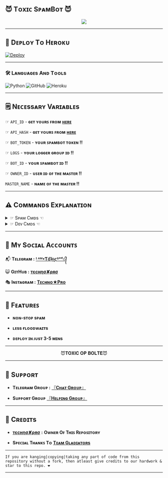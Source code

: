 ## 😈 Tᴏxɪᴄ SᴘᴀᴍBᴏᴛ 😈 

<p align="center">
  <img src="https://telegra.ph/file/d8e19ed588fcc7f0050e2.jpg">
</p>

----------------------

## 🚀 Dᴇᴘʟᴏʏ Tᴏ Hᴇʀᴏᴋᴜ 

[![Deploy](https://www.herokucdn.com/deploy/button.svg)](https://dashboard.heroku.com/new?template=https://github.com/Titan-OP/Spambot/blob/main)

----------------------

### 🛠️ Lᴀɴɢᴜᴀɢᴇs Aɴᴅ Tᴏᴏʟs

  ![Python](https://img.shields.io/badge/Python-3776AB?style=for-the-badge&logo=python&logoColor=white)
  ![GitHub](https://img.shields.io/badge/GitHub-100000?style=for-the-badge&logo=github&logoColor=white)
  ![Heroku](https://img.shields.io/badge/Heroku-430098?style=for-the-badge&logo=heroku&logoColor=white)

----------------------

## 🗒️ Nᴇᴄᴇssᴀʀʏ Vᴀʀɪᴀʙʟᴇs

☞ `API_ID` - **ɢᴇᴛ ʏᴏᴜʀꜱ ꜰʀᴏᴍ** [**ʜᴇʀᴇ**](https://my.telegram.org/)<br>

☞ `API_HASH` - **ɢᴇᴛ ʏᴏᴜʀꜱ ꜰʀᴏᴍ** [**ʜᴇʀᴇ**](https://my.telegram.org/)<br>

☞ `BOT_TOKEN` - **ʏᴏᴜʀ ꜱᴘᴀᴍʙᴏᴛ ᴛᴏᴋᴇɴ !!**<br>

☞ `LOGS` - **ʏᴏᴜʀ ʟᴏɢɢᴇʀ ɢʀᴏᴜᴘ ɪᴅ !!**<br>

☞ `BOT_ID` - **ʏᴏᴜʀ ꜱᴘᴀᴍʙᴏᴛ ɪᴅ !!**<br>

☞ `OWNER_ID` - **ᴜꜱᴇʀ ɪᴅ ᴏꜰ ᴛʜᴇ ᴍᴀꜱᴛᴇʀ !!**<br>

 `MASTER_NAME` - **ɴᴀᴍᴇ ᴏꜰ ᴛʜᴇ ᴍᴀꜱᴛᴇʀ !!**

----------------------

## ⚠️ Cᴏᴍᴍᴀɴᴅs Exᴘʟᴀɴᴀᴛɪᴏɴ
<details>
<summary>☞ Sᴘᴀᴍ Cᴍᴅs ☜</summary>
⧐ /spam - Spams the message for given number of time.

     Eg - /spam 10 Hi (Bot will spam 'Hi' 10 times.)
⧐ /uspam - Spams the given message unlimited times.

     Eg - /uspam Hi (Bot will spam 'Hi' continuously untill bot is restarted.)
⧐ /mspam - Spams the tagged sticker for given number of times.

     Eg - /mspam 10 {reply to a sticker} (Bot will spam the tagged sticker 10 times.)
⧐ /packspam - Spams all the stickers in the sticker pack.

     Eg - /packspam {reply to a sticker} (Bot will spam all the stickers in that pack.)
⧐ /hang - Using this Command will hang ur phone and also the others!! 

(Black majik cmd😈)

     Eg - /hang 10 (Bot will send one message by which the phone will start hanging till u see that message.)
⧐ /curse - Abuses the replied user for given number of time.

     Eg - /curse 10 @Username or {reply to a user} (Bot will abuse the user 10 times.)
⧐ /ucurse - Abuses the user unlimited times.

     Eg - /ucurse @Username or {reply to a user} (Bot will abuse the given user continuously untill bot is restarted.)
⧐ /replycurse - Abuses the user whenever he messages.

     Eg - /replycurse @Username or {reply to a user} (Bot will abuse the given user whenever he messages something in the chat.)
⧐ /dreplycurse - Stops the Abuses on user.

     Eg - /dreplycurse @Username or {reply to a user} (Bot will stop abusing user on his messages.)
</details>

<details>
<summary>☞ Dᴇᴠ Cᴍᴅs ☜</summary>
⧐ /ping - Checks the ping speed of bot.

⧐ /addsudo - Adds the user to sudo list.

⧐ /rmsudo - Removes the user from sudo list.

⧐ /leave {chat id} - Bot will leave the chat whose chat id is given.

⧐ /updates - Check For Bot Updates

⧐ /restart - Restarts the bot..Used for stopping /uspam and /ucurse cmds.

     Note - This Commands can only work when used by the Owner of Bot or the Sudo User of Bot.
</details>

----------------------

## 👥 Mʏ Sᴏᴄɪᴀʟ Aᴄᴄᴏᴜɴᴛꜱ

📬 **Tᴇʟᴇɢʀᴀᴍ   :** [**ᴵ ᴬᴹ•Ƭᴏ͠x͢เᴄᴳᵒᵈ᭄**](https://t.me/ToxicBoyxD) 



😺 **GɪᴛHᴜʙ     :** [**тєcнησ✘ρяσ**](https://GitHub.com/Titan-OP) 



🎭 **Iɴꜱᴛᴀɢʀᴀᴍ  :** [**Tᴇᴄʜɴᴏ★Pʀᴏ**](https://instagram.com/miraculous_tech?utm_medium=copy_link) 

----------------------

## 📍 Fᴇᴀᴛᴜʀᴇꜱ

   - **ɴᴏɴ-sᴛᴏᴘ sᴘᴀᴍ**

   - **ʟᴇss ғʟᴏᴏᴅᴡᴀɪᴛs**

   - **ᴅᴇᴘʟᴏʏ ɪɴ ᴊᴜsᴛ 3-5 ᴍɪɴs**

----------------------

<p align="center">
😈𝐓𝐎𝐗𝐈𝐂 𝐎𝐏 𝐁𝐎𝐋𝐓𝐄😈
</p>

----------------------
  
## 👮 Sᴜᴘᴘᴏʀᴛ

  - **Tᴇʟᴇɢʀᴀᴍ Gʀᴏᴜᴘ :** [『**Cʜᴀᴛ Gʀᴏᴜᴘ**』 ](https://t.me/naughty_stud_ents)
   
  - **Sᴜᴘᴘᴏʀᴛ Gʀᴏᴜᴘ** [『**Hᴇʟᴘɪɴɢ Gʀᴏᴜᴘ**』](https://t.me/ToxicSpamxD)

----------------------

## 🎀 Cʀᴇᴅɪᴛs

   -  [**тєcнησ✘ρяσ**](https://GitHub.com/Titan-OP) **:** **Oᴡɴᴇʀ Oꜰ Tʜɪꜱ Rᴇᴘᴏꜱɪᴛᴏʀʏ**

   -  **Sᴘᴇᴄɪᴀʟ Tʜᴀɴᴋꜱ Tᴏ** [**Tᴇᴀᴍ Gʟᴀᴅɪᴀᴛᴏʀs**](https://github.com/Gladiators-Projects)

--------
```
If you are kanging|copying|taking any part of code from this repository without a fork, then atleast give credits to our hardwork & star to this repo. ❤️
```
--------
